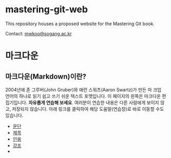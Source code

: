 # mastering-git-web

This repository houses a proposed website for the Mastering Git book.

Contact: mwkoo@sogang.ac.kr

# 마크다운
## 마크다운(Markdown)이란?
2004년에 존 그루버(John Gruber)와 애런 스워츠(Aaron Swartz)가 만든 마
크업 언어의 하나로 읽기 쉽고 쓰기 쉬운 텍스트 포맷입니다.
이 페이지의 왼쪽은 마크다운 편집기입니다. **자유롭게 연습해 보세요**. 여러분이
연습한 내용은 다른 사람에게 보이지 않고, 저장되지 않습니다.
아래 링크를 클릭하여 해당 도움말(연습장)로 바로 이동할 수도 있습니다.
* [문단](#paragraph)
* [제목](#heading)
* [인용](#blockquote)
* [강조](#emphasis)
*
